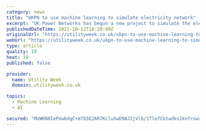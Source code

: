 ```yaml
---
category: news
title: "UKPN to use machine learning to simulate electricity network"
excerpt: "UK Power Networks has begun a new project to simulate the electricity network across London, the South and South East of England with the aid of machine learning."
publishedDateTime: 2021-10-12T18:20:00Z
originalUrl: "https://utilityweek.co.uk/ukpn-to-use-machine-learning-to-simulate-electricity-network/"
webUrl: "https://utilityweek.co.uk/ukpn-to-use-machine-learning-to-simulate-electricity-network/"
type: article
quality: 19
heat: 19
published: false

provider:
  name: Utility Week
  domain: utilityweek.co.uk

topics:
  - Machine Learning
  - AI

secured: "MoWKN8IePow6dgC+mfb5E2AR7KcluXwD9AJIjVl6/1TlofCktwdks1knfrswrvhRqjYTYxXsZJtCbiCJXTdJ1yYKvJ97I9sgqO6JjG0yaHny3EVtapmxij3QCD7HhISFzhWNnUMAjTUSaJUvACWuxl1naSQVaNzL/LLiHzFGGPr0Yv9KnYLHKhxhj84/A5/vkXhimOIBYqVJ0MXaBjrGWxI+9q2xsIiobaad0A9iWrnC3jcDLkfukrEQeHMRUAte5aQVS9N90gopoUPNgY7hL5us7Tt33YNt+pH8mxLLWLn11oydLJhva3mfySzKZZusxbJue01ifV9D6eg8XLCQXHhvMOljRnAtc21WdQNdbgQ=;gPHtMY8qfg3PqmMrm+BGBw=="
---
```


